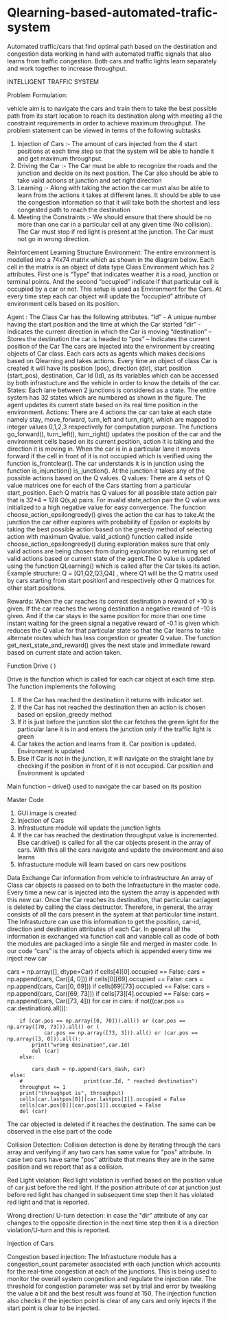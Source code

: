 # Qlearning-based-automated-trafic-system
Automated traffic/cars that find optimal path based on the destination and congestion data working in hand with automated traffic signals that also learns from traffic congestion. Both cars and traffic lights learn separately and work together to increase throughput.  

INTELLIGENT TRAFFIC SYSTEM

Problem Formulation:

vehicle aim is to navigate the cars and train them to take the best possible path from its start location to reach its destination along with meeting all the constraint requirements in order to achieve maximum throughput.
The problem statement can be viewed in terms of the following subtasks
1)	Injection of Cars :- The amount of cars injected from the 4 start positions at each time step so that the system will be able to handle it and get maximum throughput.
2)	Driving the Car :- The Car must be able to recognize the roads and the junction and decide on its next position. The Car also should be able to take valid actions at junction and set right direction
3)	Learning :- Along with taking the action the car must also be able to learn from the actions it takes at different lanes. It should be able to use the congestion information so that it will take both the shortest and less congested path to reach the destination
4)	Meeting the Constraints :- We should ensure that there should be no more than one car in a particular cell at any given time (No collision). The Car must stop if red light is present at the junction. The Car must not go in wrong direction.

Reinforcement Learning Structure
Environment:
The entire environment is modelled into a 74x74 matrix which as shown in the diagram below. Each cell in the matrix is an object of data type Class Environment which has 2 attributes. First one is “Type” that indicates weather it is a road, junction or terminal points. And the second “occupied” indicate if that particular cell is occupied by a car or not. This setup is used as Environment for the Cars. At every time step each car object will update the “occupied” attribute of environment cells based on its position.

 
Agent : 
The Class Car has the following attributes.
“Id” - A unique number having the start position and the time at which the Car started
“dir” - Indicates the current direction in which the Car is moving
“destination” – Stores the destination the car is headed to
“pos” – Indicates the current position of the Car 
The cars are injected into the environment by creating objects of Car class. Each cars acts as agents which makes decisions based on Qlearning and takes actions.
Every time an object of class Car is created it will have its position (pos), direction (dir), start position (start_pos), destination, Car Id (Id), as its variables which can be accessed by both infrastucture and the vehicle in order to know the details of the car.
States:
Each lane between 2 junctions is considered as a state. The entire system has 32 states which are numbered as shown in the figure. The agent updates its current state based on its real time position in the environment.
Actions:
There are 4 actions the car can take at each state namely stay, move_forward, turn_left and turn_right, which are mapped to integer values 0,1,2,3 respectively for computation purpose. The functions go_forward(), turn_left(), turn_right() updates the position of the car and the environment cells based on its current position, action it is taking and the direction it is moving in.  When the car is in a particular lane it moves forward if the cell in front of it is not occupied which is verified using the function is_frontclear(). The car understands it is in junction using the function is_injunction() is_junction(). At the junction it takes any of the possible actions based on the Q values. 
Q values:
There are 4 sets of Q value matrices one for each of the Cars starting from a particular start_position. Each Q matrix has Q values for all possible state action pair that is 32*4 = 128 Q(s,a) pairs. For invalid state,action pair the Q value was initialized to a high negative value for easy convergence. The function choose_action_epsilongreedy() gives the action the car has to take.At the junction the car either explores with probability of Epsilon or exploits by taking the best possible action based on the greedy method of selecting action with maximum Qvalue. valid_action() function called inside choose_action_epsilongreedy() during exploration makes sure that only valid actions are being chosen from during exploration by returning set of valid actions based or current state of the agent.The Q value is updated using the function QLearning() which is called after the Car takes its action.
Example structure: Q = [Q1,Q2,Q3,Q4] , where Q1 will be the Q matrix used by cars starting from start position1 and respectively other Q matrices for other start positions.

Rewards:
When the car reaches its correct destination a reward of +10 is given. If the car reaches the wrong destination a negative reward of -10 is given. And if the car stays in the same position for more than one time instant waiting for the green signal a negative reward of -0.1 is given which reduces the Q value for that particular state so that the Car learns to take alternate routes which has less congestion or greater Q value. The function get_next_state_and_reward() gives the next state and immediate reward based on current state and action taken.

Function Drive ( )

Drive is the function which is called for each car object at each time step. The function implements the following 
1)	If the Car has reached the destination it returns with indicator set.
2)	If the Car has not reached the destination then an action is chosen based on epsilon_greedy method
3)	If it is just before the junction slot the car fetches the green light for the particular lane it is in and enters the junction only if the traffic light is green
4)	Car takes the action and learns from it. Car position is updated. Environment is updated
5)	Else if Car is not in the junction, it will navigate on the straight lane by checking if the position in front of it is not occupied. Car position and  Environment is updated

Main function – drive() used to navigate the car based on its position

Master Code 

1)	GUI image is created 
2)	Injection of Cars 
3)	Infrastucture module will update the junction lights
4) If the car has reached the destination throughput value is incremented. Else car.drive() is called for all the car objects present in the array of cars. With this all the cars navigate and update the environment and also learns 
5) Infrastucture module will learn based on cars new positions

Data Exchange
Car information from vehicle to infrastructure
An array of Class car objects is passed on to both the Infrastucture in the master code. Every time a new car is injected into the system the array is appended with this new car. Once the Car reaches its destination, that particular car/agent is deleted by calling the class destructor. Therefore, in general, the array consists of all the cars present in the system at that particular time instant. The Infrastucture can use this information to get the position, car-id, direction and destination attributes of each Car.
In general all the information is exchanged via function call and variable call as code of both the modules are packaged into a single file and merged in master code.
In our code “cars” is the array of objects which is appended every time we inject new car

cars = np.array([], dtype=Car)
if cells[4][0].occupied == False:
    cars = np.append(cars, Car([4, 0]))
if cells[0][69].occupied == False:
    cars = np.append(cars, Car([0, 69]))
if cells[69][73].occupied == False:
    cars = np.append(cars, Car([69, 73]))
if cells[73][4].occupied == False:
    cars = np.append(cars, Car([73, 4]))
for car in cars:
    if not((car.pos == car.destination).all()):

        if (car.pos == np.array([0, 70])).all() or (car.pos == np.array([70, 73])).all() or (
                car.pos == np.array([73, 3])).all() or (car.pos == np.array([3, 0])).all():
            print("wrong desination",car.Id)
            del (car)
        else:

            cars_dash = np.append(cars_dash, car)
     else:
        #                    print(car.Id, " reached destination")
        throughput += 1
        print("throughput is", throughput)
        cells[car.lastpos[0]][car.lastpos[1]].occupied = False
        cells[car.pos[0]][car.pos[1]].occupied = False
        del (car)
The car objected is deleted if it reaches the destination. The same can be observed in the else part of the code 


Collision Detection:
Collision detection is done by iterating through the cars array and verifying if any two cars has same value for "pos" attribute. In case two cars have same "pos" attribute that means they are in the same position and we report that as a collision.

Red Light violation:
Red light violation is verified based on the position value of car just before the red light. If the position attribute of car at junction just before red light has changed in subsequent time step then it has violated red light and that is reported.

Wrong direction/ U-turn detection: 
in case the "dir" attribute of any car changes to the opposite direction in the next time step then it is a direction violation/U-turn and this is reported.

Injection of Cars

Congestion based injection: The Infrastucture module has a congestion_count parameter associated with each junction which accounts for the real-time congestion at each of the junctions. This is being used to monitor the overall system congestion and regulate the injection rate. The threshold for congestion parameter was set by trial and error by tweaking the value a bit and the best result was found at 150. The injection function also checks if the injection point is clear of any cars and only injects if the start point is clear to be injected.
